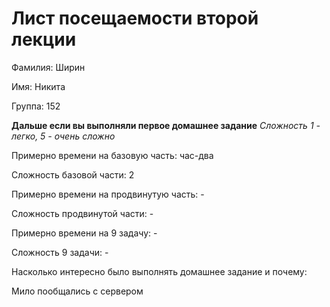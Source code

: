 # Лист посещаемости второй лекции

Фамилия: Ширин

Имя: Никита

Группа: 152

**Дальше если вы выполняли первое домашнее задание**
*Сложность 1 - легко, 5 - очень сложно*

Примерно времени на базовую часть: час-два

Сложность базовой части: 2

Примерно времени на продвинутую часть: -

Сложность продвинутой части: -

Примерно времени на 9 задачу: -

Сложность 9 задачи: -

Насколько интересно было выполнять домашнее задание и почему:

Мило пообщались с сервером
